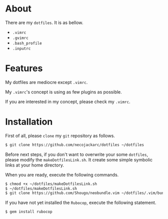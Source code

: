 # About
There are my ``dotfiles``. It is as bellow.

- ``.vimrc``
- ``.gvimrc``
- ``.bash_profile``
- ``.inputrc`` 

# Features
My dotfiles are mediocre except ``.vimrc``.

My ``.vimrc``'s concept is using as few plugins as possible. 

If you are interested in my concept, please check my ``.vimrc``.

# Installation
First of all, please ``clone`` my ``git`` repository as follows.

```sh
$ git clone https://github.com/necojackarc/dotfiles ~/dotfiles
```

Before next steps, if you don't want to overwrite your some ``dotfiles``, please modify the ``makeDotfilesLink.sh``. It create some simple symbolic links at your home directory.

When you are ready, execute the following commands.

```sh
$ chmod +x ~/dotfiles/makeDotfilesLink.sh
$ ~/dotfiles/makeDotfilesLink.sh
$ git clone https://github.com/Shougo/neobundle.vim ~/dotfiles/.vim/bundle/neobundle.vim
```

If you have not yet installed the ``Rubocop``, execute the following statement.

```sh
$ gem install rubocop
```
